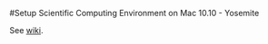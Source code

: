 #Setup Scientific Computing Environment on Mac 10.10 - Yosemite

See [wiki](https://github.com/bobye/mac_yosemite_config/wiki).
